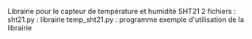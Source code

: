 Librairie pour le capteur de température et humidité SHT21
2 fichiers :
    sht21.py    : librairie
    temp_sht21.py  : programme exemple d'utilisation de la librairie
